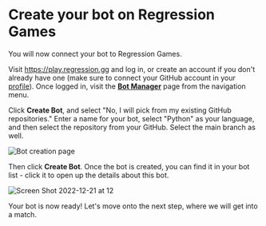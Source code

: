 # Create your bot on Regression Games

You will now connect your bot to Regression Games.

Visit https://play.regression.gg and log in, or create an account if you
don't already have one (make sure to connect your GitHub account in your [profile](https://play.regression.gg/account)). Once logged in, visit the 
[**Bot Manager**](https://play.regression.gg/bots) page from the navigation
menu.

Click **Create Bot**, and select "No, I will pick from my existing GitHub repositories." Enter a name for your bot, select "Python" as your language, and then select the repository from your GitHub. Select the main branch as well.

![Bot creation page](images/create_bot.png)

Then click **Create Bot**. Once the bot is created, you can find it in your bot list - click it to open up the details about this bot.

![Screen Shot 2022-12-21 at 12](images/created_bot.png)

Your bot is now ready! Let's move onto the next step, where we will get into a match.